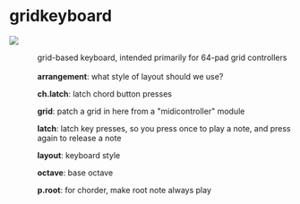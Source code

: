 
<a name=gridkeyboard></a><br>
# <b>gridkeyboard</b>
<img src="https://www.bespokesynth.com/docs/screenshots/gridkeyboard.png"><br>
<div style="display:inline-block;margin-left:50px;">
grid-based keyboard, intended primarily for 64-pad grid controllers<br/><br/>
<b>arrangement</b>: what style of layout should we use?<br>

<b>ch.latch</b>: latch chord button presses<br>

<b>grid</b>: patch a grid in here from a "midicontroller" module<br>

<b>latch</b>: latch key presses, so you press once to play a note, and press again to release a note<br>

<b>layout</b>: keyboard style<br>

<b>octave</b>: base octave<br>

<b>p.root</b>: for chorder, make root note always play<br>
